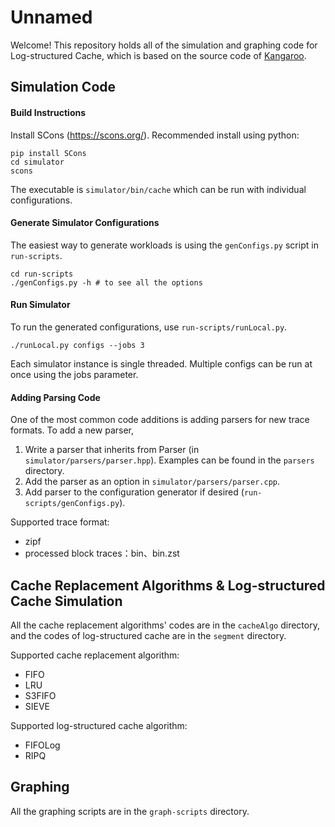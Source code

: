 # Unnamed

Welcome! This repository holds all of the simulation and graphing code for Log-structured Cache, which is based on the source code of [Kangaroo](https://github.com/saramcallister/Kangaroo).

## Simulation Code 

#### Build Instructions

Install SCons (https://scons.org/). Recommended install using python:

```
pip install SCons
cd simulator
scons
```

The executable is `simulator/bin/cache` which can be run with individual configurations.

#### Generate Simulator Configurations

The easiest way to generate workloads is using the `genConfigs.py` script in `run-scripts`.

```
cd run-scripts
./genConfigs.py -h # to see all the options
```

#### Run Simulator

To run the generated configurations, use `run-scripts/runLocal.py`.

```
./runLocal.py configs --jobs 3
```

Each simulator instance is single threaded. Multiple configs can be run at once using the jobs parameter.

#### Adding Parsing Code

One of the most common code additions is adding parsers for new trace formats. To add a new parser,
1) Write a parser that inherits from Parser (in `simulator/parsers/parser.hpp`). Examples can be found in the `parsers` directory.
2) Add the parser as an option in `simulator/parsers/parser.cpp`.
3) Add parser to the configuration generator if desired (`run-scripts/genConfigs.py`).

Supported trace format:
* zipf
* processed block traces：bin、bin.zst

## Cache Replacement Algorithms & Log-structured Cache Simulation

All the cache replacement algorithms' codes are in the `cacheAlgo` directory, and the codes of log-structured cache are in the `segment` directory.

Supported cache replacement algorithm:
* FIFO
* LRU
* S3FIFO
* SIEVE

Supported log-structured cache algorithm:
* FIFOLog
* RIPQ

## Graphing

All the graphing scripts are in the `graph-scripts` directory.